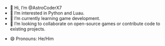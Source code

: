 - 👋 Hi, I’m @AstroCoderX7
- 👀 I’m interested in Python and Luau.
- 🌱 I’m currently learning game development.
- 💞️ I’m looking to collaborate on open-source games or contribute code to existing projects.
<!-- - 📫 How to reach me ... -->
- 😄 Pronouns: He/Him
<!-- - ⚡ Fun fact: ... -->

<!---
PPixelCoded/PPixelCoded is a ✨ special ✨ repository because its `README.md` (this file) appears on your GitHub profile.
You can click the Preview link to take a look at your changes.
--->
